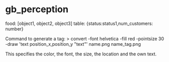 # gb_perception
food: [object1, object2, object3]
table: {status:status1,num_customers: number}

Command to generate a tag: > convert -font helvetica -fill red -pointsize 30 -draw 'text position_x,position_y "text"' name.png name_tag.png

This specifies the color, the font, the size, the location and the own
text.
